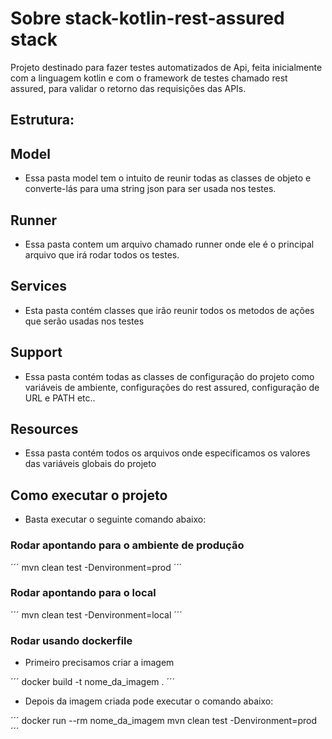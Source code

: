 # Sobre stack-kotlin-rest-assured stack

Projeto destinado para fazer testes automatizados de Api, feita inicialmente com a linguagem kotlin e com o framework de testes chamado rest assured, para validar o retorno das requisições das APIs.

## Estrutura:

## Model

 -  Essa pasta model tem o intuito de reunir todas as classes de objeto e converte-lás para uma string json para ser usada nos testes.

## Runner

- Essa pasta contem um arquivo chamado runner onde ele é o principal arquivo que irá rodar todos os testes.

## Services

- Esta pasta contém classes que irão reunir todos os metodos de ações que serão usadas nos testes

## Support

- Essa pasta contém todas as classes de configuração do projeto como variáveis de ambiente, configurações do rest assured, configuração de URL e PATH etc..

## Resources

- Essa pasta contém todos os arquivos onde especificamos os valores das variáveis globais do projeto


## Como executar o projeto

- Basta executar o seguinte comando abaixo:

### Rodar apontando para o ambiente de produção

´´´
mvn clean test -Denvironment=prod
´´´ 

### Rodar apontando para o local

´´´
mvn clean test -Denvironment=local
´´´ 

### Rodar usando dockerfile

- Primeiro precisamos criar a imagem

´´´
docker build -t nome_da_imagem .
´´´

- Depois da imagem criada pode executar o comando abaixo:

´´´
docker run --rm  nome_da_imagem mvn clean test -Denvironment=prod
´´´
